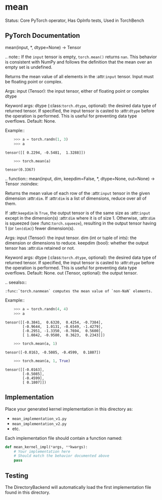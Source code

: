 # mean

Status: Core PyTorch operator, Has OpInfo tests, Used in TorchBench

## PyTorch Documentation

mean(input, *, dtype=None) -> Tensor

.. note::
    If the `input` tensor is empty, ``torch.mean()`` returns ``nan``.
    This behavior is consistent with NumPy and follows the definition
    that the mean over an empty set is undefined.


Returns the mean value of all elements in the :attr:`input` tensor. Input must be floating point or complex.

Args:
    input (Tensor):
      the input tensor, either of floating point or complex dtype

Keyword args:
    dtype (:class:`torch.dtype`, optional): the desired data type of returned tensor.
        If specified, the input tensor is casted to :attr:`dtype` before the operation
        is performed. This is useful for preventing data type overflows. Default: None.

Example::

```python
    >>> a = torch.randn(1, 3)
    >>> a
```
    tensor([[ 0.2294, -0.5481,  1.3288]])
```python
    >>> torch.mean(a)
```
    tensor(0.3367)

.. function:: mean(input, dim, keepdim=False, *, dtype=None, out=None) -> Tensor
   :noindex:

Returns the mean value of each row of the :attr:`input` tensor in the given
dimension :attr:`dim`. If :attr:`dim` is a list of dimensions,
reduce over all of them.


If :attr:`keepdim` is ``True``, the output tensor is of the same size
as :attr:`input` except in the dimension(s) :attr:`dim` where it is of size 1.
Otherwise, :attr:`dim` is squeezed (see :func:`torch.squeeze`), resulting in the
output tensor having 1 (or ``len(dim)``) fewer dimension(s).


Args:
    input (Tensor): the input tensor.
    dim (int or tuple of ints): the dimension or dimensions to reduce.
    keepdim (bool): whether the output tensor has :attr:`dim` retained or not.

Keyword args:
    dtype (:class:`torch.dtype`, optional): the desired data type of returned tensor.
        If specified, the input tensor is casted to :attr:`dtype` before the operation
        is performed. This is useful for preventing data type overflows. Default: None.
    out (Tensor, optional): the output tensor.

.. seealso::

    :func:`torch.nanmean` computes the mean value of `non-NaN` elements.

Example::

```python
    >>> a = torch.randn(4, 4)
    >>> a
```
    tensor([[-0.3841,  0.6320,  0.4254, -0.7384],
            [-0.9644,  1.0131, -0.6549, -1.4279],
            [-0.2951, -1.3350, -0.7694,  0.5600],
            [ 1.0842, -0.9580,  0.3623,  0.2343]])
```python
    >>> torch.mean(a, 1)
```
    tensor([-0.0163, -0.5085, -0.4599,  0.1807])
```python
    >>> torch.mean(a, 1, True)
```
    tensor([[-0.0163],
            [-0.5085],
            [-0.4599],
            [ 0.1807]])

## Implementation

Place your generated kernel implementation in this directory as:
- `mean_implementation_v1.py`
- `mean_implementation_v2.py`
- etc.

Each implementation file should contain a function named:
```python
def mean_kernel_impl(*args, **kwargs):
    # Your implementation here
    # Should match the behavior documented above
    pass
```

## Testing

The DirectoryBackend will automatically load the first implementation file found in this directory.
